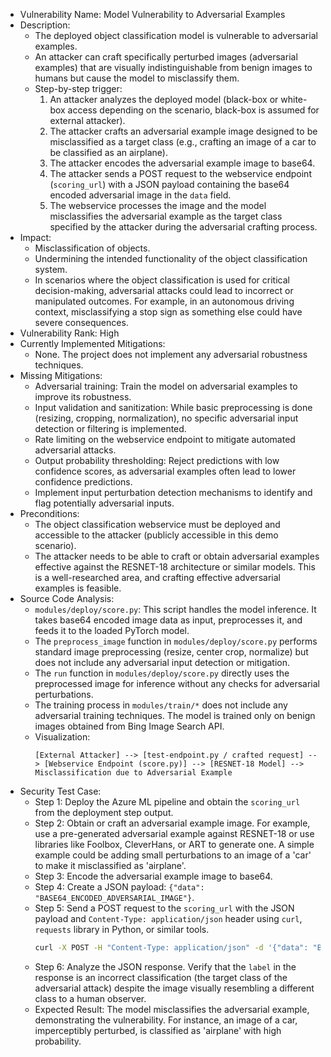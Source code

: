 - Vulnerability Name: Model Vulnerability to Adversarial Examples
- Description:
    - The deployed object classification model is vulnerable to adversarial examples.
    - An attacker can craft specifically perturbed images (adversarial examples) that are visually indistinguishable from benign images to humans but cause the model to misclassify them.
    - Step-by-step trigger:
        1. An attacker analyzes the deployed model (black-box or white-box access depending on the scenario, black-box is assumed for external attacker).
        2. The attacker crafts an adversarial example image designed to be misclassified as a target class (e.g., crafting an image of a car to be classified as an airplane).
        3. The attacker encodes the adversarial example image to base64.
        4. The attacker sends a POST request to the webservice endpoint (`scoring_url`) with a JSON payload containing the base64 encoded adversarial image in the `data` field.
        5. The webservice processes the image and the model misclassifies the adversarial example as the target class specified by the attacker during the adversarial crafting process.
- Impact:
    - Misclassification of objects.
    - Undermining the intended functionality of the object classification system.
    - In scenarios where the object classification is used for critical decision-making, adversarial attacks could lead to incorrect or manipulated outcomes. For example, in an autonomous driving context, misclassifying a stop sign as something else could have severe consequences.
- Vulnerability Rank: High
- Currently Implemented Mitigations:
    - None. The project does not implement any adversarial robustness techniques.
- Missing Mitigations:
    - Adversarial training: Train the model on adversarial examples to improve its robustness.
    - Input validation and sanitization: While basic preprocessing is done (resizing, cropping, normalization), no specific adversarial input detection or filtering is implemented.
    - Rate limiting on the webservice endpoint to mitigate automated adversarial attacks.
    - Output probability thresholding: Reject predictions with low confidence scores, as adversarial examples often lead to lower confidence predictions.
    - Implement input perturbation detection mechanisms to identify and flag potentially adversarial inputs.
- Preconditions:
    - The object classification webservice must be deployed and accessible to the attacker (publicly accessible in this demo scenario).
    - The attacker needs to be able to craft or obtain adversarial examples effective against the RESNET-18 architecture or similar models. This is a well-researched area, and crafting effective adversarial examples is feasible.
- Source Code Analysis:
    - `modules/deploy/score.py`: This script handles the model inference. It takes base64 encoded image data as input, preprocesses it, and feeds it to the loaded PyTorch model.
    - The `preprocess_image` function in `modules/deploy/score.py` performs standard image preprocessing (resize, center crop, normalize) but does not include any adversarial input detection or mitigation.
    - The `run` function in `modules/deploy/score.py` directly uses the preprocessed image for inference without any checks for adversarial perturbations.
    - The training process in `modules/train/*` does not include any adversarial training techniques. The model is trained only on benign images obtained from Bing Image Search API.
    - Visualization:
        ```
        [External Attacker] --> [test-endpoint.py / crafted request] --> [Webservice Endpoint (score.py)] --> [RESNET-18 Model] --> Misclassification due to Adversarial Example
        ```
- Security Test Case:
    - Step 1: Deploy the Azure ML pipeline and obtain the `scoring_url` from the deployment step output.
    - Step 2: Obtain or craft an adversarial example image. For example, use a pre-generated adversarial example against RESNET-18 or use libraries like Foolbox, CleverHans, or ART to generate one. A simple example could be adding small perturbations to an image of a 'car' to make it misclassified as 'airplane'.
    - Step 3: Encode the adversarial example image to base64.
    - Step 4: Create a JSON payload: `{"data": "BASE64_ENCODED_ADVERSARIAL_IMAGE"}`.
    - Step 5: Send a POST request to the `scoring_url` with the JSON payload and `Content-Type: application/json` header using `curl`, `requests` library in Python, or similar tools.
        ```bash
        curl -X POST -H "Content-Type: application/json" -d '{"data": "BASE64_ENCODED_ADVERSARIAL_IMAGE"}' <scoring_url>
        ```
    - Step 6: Analyze the JSON response. Verify that the `label` in the response is an incorrect classification (the target class of the adversarial attack) despite the image visually resembling a different class to a human observer.
    - Expected Result: The model misclassifies the adversarial example, demonstrating the vulnerability. For instance, an image of a car, imperceptibly perturbed, is classified as 'airplane' with high probability.